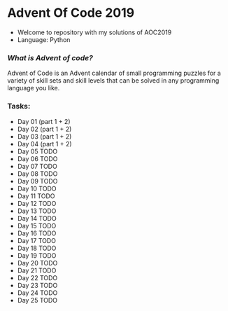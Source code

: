 # Advent Of Code 2019
* Welcome to repository with my solutions of AOC2019
* Language: Python

### _What is Advent of code?_

Advent of Code is an Advent calendar of small programming puzzles for a variety of skill sets and skill levels that can be solved in any programming language you like.

### Tasks:
- Day 01  (part 1 + 2)
- Day 02  (part 1 + 2)
- Day 03  (part 1 + 2)
- Day 04  (part 1 + 2)
- Day 05  TODO
- Day 06  TODO
- Day 07  TODO
- Day 08  TODO
- Day 09  TODO
- Day 10 TODO
- Day 11 TODO
- Day 12 TODO
- Day 13 TODO
- Day 14 TODO
- Day 15 TODO
- Day 16 TODO
- Day 17 TODO
- Day 18 TODO
- Day 19 TODO
- Day 20 TODO
- Day 21 TODO
- Day 22 TODO
- Day 23 TODO
- Day 24 TODO
- Day 25 TODO
